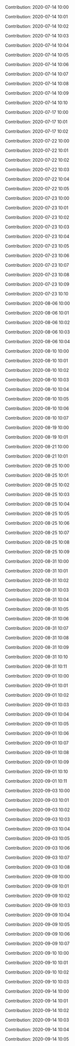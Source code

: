 Contribution: 2020-07-14 10:00

Contribution: 2020-07-14 10:01

Contribution: 2020-07-14 10:02

Contribution: 2020-07-14 10:03

Contribution: 2020-07-14 10:04

Contribution: 2020-07-14 10:05

Contribution: 2020-07-14 10:06

Contribution: 2020-07-14 10:07

Contribution: 2020-07-14 10:08

Contribution: 2020-07-14 10:09

Contribution: 2020-07-14 10:10

Contribution: 2020-07-17 10:00

Contribution: 2020-07-17 10:01

Contribution: 2020-07-17 10:02

Contribution: 2020-07-22 10:00

Contribution: 2020-07-22 10:01

Contribution: 2020-07-22 10:02

Contribution: 2020-07-22 10:03

Contribution: 2020-07-22 10:04

Contribution: 2020-07-22 10:05

Contribution: 2020-07-23 10:00

Contribution: 2020-07-23 10:01

Contribution: 2020-07-23 10:02

Contribution: 2020-07-23 10:03

Contribution: 2020-07-23 10:04

Contribution: 2020-07-23 10:05

Contribution: 2020-07-23 10:06

Contribution: 2020-07-23 10:07

Contribution: 2020-07-23 10:08

Contribution: 2020-07-23 10:09

Contribution: 2020-07-23 10:10

Contribution: 2020-08-06 10:00

Contribution: 2020-08-06 10:01

Contribution: 2020-08-06 10:02

Contribution: 2020-08-06 10:03

Contribution: 2020-08-06 10:04

Contribution: 2020-08-10 10:00

Contribution: 2020-08-10 10:01

Contribution: 2020-08-10 10:02

Contribution: 2020-08-10 10:03

Contribution: 2020-08-10 10:04

Contribution: 2020-08-10 10:05

Contribution: 2020-08-10 10:06

Contribution: 2020-08-10 10:07

Contribution: 2020-08-19 10:00

Contribution: 2020-08-19 10:01

Contribution: 2020-08-21 10:00

Contribution: 2020-08-21 10:01

Contribution: 2020-08-25 10:00

Contribution: 2020-08-25 10:01

Contribution: 2020-08-25 10:02

Contribution: 2020-08-25 10:03

Contribution: 2020-08-25 10:04

Contribution: 2020-08-25 10:05

Contribution: 2020-08-25 10:06

Contribution: 2020-08-25 10:07

Contribution: 2020-08-25 10:08

Contribution: 2020-08-25 10:09

Contribution: 2020-08-31 10:00

Contribution: 2020-08-31 10:01

Contribution: 2020-08-31 10:02

Contribution: 2020-08-31 10:03

Contribution: 2020-08-31 10:04

Contribution: 2020-08-31 10:05

Contribution: 2020-08-31 10:06

Contribution: 2020-08-31 10:07

Contribution: 2020-08-31 10:08

Contribution: 2020-08-31 10:09

Contribution: 2020-08-31 10:10

Contribution: 2020-08-31 10:11

Contribution: 2020-09-01 10:00

Contribution: 2020-09-01 10:01

Contribution: 2020-09-01 10:02

Contribution: 2020-09-01 10:03

Contribution: 2020-09-01 10:04

Contribution: 2020-09-01 10:05

Contribution: 2020-09-01 10:06

Contribution: 2020-09-01 10:07

Contribution: 2020-09-01 10:08

Contribution: 2020-09-01 10:09

Contribution: 2020-09-01 10:10

Contribution: 2020-09-01 10:11

Contribution: 2020-09-03 10:00

Contribution: 2020-09-03 10:01

Contribution: 2020-09-03 10:02

Contribution: 2020-09-03 10:03

Contribution: 2020-09-03 10:04

Contribution: 2020-09-03 10:05

Contribution: 2020-09-03 10:06

Contribution: 2020-09-03 10:07

Contribution: 2020-09-03 10:08

Contribution: 2020-09-09 10:00

Contribution: 2020-09-09 10:01

Contribution: 2020-09-09 10:02

Contribution: 2020-09-09 10:03

Contribution: 2020-09-09 10:04

Contribution: 2020-09-09 10:05

Contribution: 2020-09-09 10:06

Contribution: 2020-09-09 10:07

Contribution: 2020-09-10 10:00

Contribution: 2020-09-10 10:01

Contribution: 2020-09-10 10:02

Contribution: 2020-09-10 10:03

Contribution: 2020-09-14 10:00

Contribution: 2020-09-14 10:01

Contribution: 2020-09-14 10:02

Contribution: 2020-09-14 10:03

Contribution: 2020-09-14 10:04

Contribution: 2020-09-14 10:05

